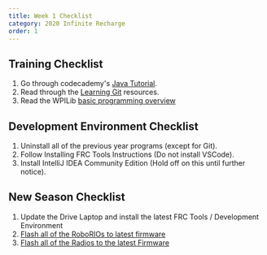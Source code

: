 ```yaml
---
title: Week 1 Checklist
category: 2020 Infinite Recharge
order: 1
---
```

## Training Checklist
1. Go through codecademy's [Java Tutorial](https://www.codecademy.com/learn/learn-java).
2. Read through the [Learning Git](https://team2445.github.io/The-Programming-Survival-Guide/git/learning-git/) resources.
3. Read the WPILib [basic programming overview](https://docs.wpilib.org/en/latest/docs/software/wpilib-overview/index.html)

## Development Environment Checklist
1. Uninstall all of the previous year programs (except for Git).
2. Follow Installing FRC Tools Instructions (Do not install VSCode).
3. Install IntelliJ IDEA Community Edition (Hold off on this until further notice).

## New Season Checklist
1. Update the Drive Laptop and install the latest FRC Tools / Development Environment
2. [Flash all of the RoboRIOs to latest firmware](https://docs.wpilib.org/en/latest/docs/getting-started/getting-started-frc-control-system/imaging-your-roborio.html)
3. [Flash all of the Radios to the latest Firmware](https://docs.wpilib.org/en/latest/docs/getting-started/getting-started-frc-control-system/radio-programming.html)